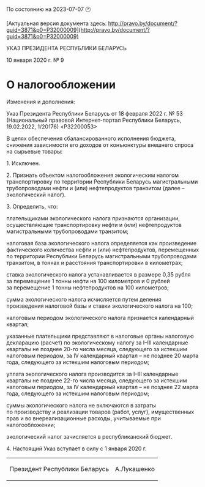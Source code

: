 По состоянию на 2023-07-07 &#x1F550;

[Актуальная версия документа здесь: http://pravo.by/document/?guid=3871&p0=P32000009](http://pravo.by/document/?guid=3871&p0=P32000009)

<p>УКАЗ ПРЕЗИДЕНТА РЕСПУБЛИКИ БЕЛАРУСЬ</p>
<p>10 января 2020 г. № 9</p>
<h1>О налогообложении</h1>
<p>Изменения и дополнения:</p>
<p>Указ Президента Республики Беларусь от 18 февраля 2022 г. № 53 (Национальный правовой Интернет-портал Республики Беларусь, 19.02.2022, 1/20176) &lt;P32200053&gt;</p>
<p></p>
<p>В целях обеспечения сбалансированного исполнения бюджета, снижения зависимости его доходов от конъюнктуры внешнего спроса на сырьевые товары:</p>
<p>1. Исключен.</p>
<p>2. Признать объектом налогообложения экологическим налогом транспортировку по территории Республики Беларусь магистральными трубопроводами нефти и (или) нефтепродуктов транзитом (далее – экологический налог).</p>
<p>3. Определить, что:</p>
<p>плательщиками экологического налога признаются организации, осуществляющие транспортировку нефти и (или) нефтепродуктов магистральными трубопроводами транзитом;</p>
<p>налоговая база экологического налога определяется как произведение фактического количества нефти и (или) нефтепродуктов, перемещенных по территории Республики Беларусь магистральными трубопроводами транзитом, в тоннах и расстояния транспортировки в километрах;</p>
<p>ставка экологического налога устанавливается в размере 0,35 рубля за перемещение 1 тонны нефти на 100 километров и 0 рублей за перемещение 1 тонны нефтепродуктов на 100 километров;</p>
<p>сумма экологического налога исчисляется путем деления произведения налоговой базы и ставки экологического налога на 100;</p>
<p>налоговым периодом экологического налога признается календарный квартал;</p>
<p>указанные плательщики представляют в налоговые органы налоговую декларацию (расчет) по экологическому налогу за I–III календарные кварталы не позднее 20-го числа месяца, следующего за истекшим налоговым периодом, за IV календарный квартал – не позднее 20 марта года, следующего за истекшим налоговым периодом;</p>
<p>уплата экологического налога производится за I–III календарные кварталы не позднее 22-го числа месяца, следующего за истекшим налоговым периодом, за IV календарный квартал – не позднее 22 марта года, следующего за истекшим налоговым периодом;</p>
<p>суммы экологического налога не включаются в затраты по производству и реализации товаров (работ, услуг), имущественных прав и во внереализационные расходы, учитываемые при налогообложении;</p>
<p>экологический налог зачисляется в республиканский бюджет.</p>
<p>4. Настоящий Указ вступает в силу с 1 января 2020 г.</p>
<p></p>
<table><tr>
<td><p>Президент Республики Беларусь</p></td>
<td><p>А.Лукашенко</p></td>
</tr></table>
<p></p>